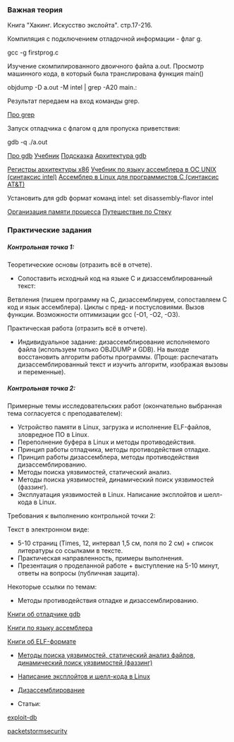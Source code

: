 
### Важная теория

Книга "Хакинг. Искусство экслойта". стр.17-216.

Компиляция с подключением отладочной информации - флаг g.

gcc -g firstprog.c 

Изучение скомпилированного двоичного файла a.out.
Просмотр машинного кода, в который была транслирована функция main()

objdump -D a.out -M intel | grep -A20 main.:

Результат передаем на вход команды grep. 

[Про grep](http://habrahabr.ru/post/229501/)

Запуск отладчика с флагом q для пропуска приветствия:

gdb -q ./a.out

[Про gdb](http://habrahabr.ru/post/181738/)
[Учебник](https://www.opennet.ru/docs/RUS/gdb/gdb_toc.html)
[Подсказка](http://users.ece.utexas.edu/~adnan/gdb-refcard.pdf)
[Архитектура gdb](http://www.aosabook.org/en/gdb.html)

[Регистры архитектуры x86](http://ccfit.nsu.ru/~kireev/lab2/lab2reg.htm)
[Учебник по языку ассемблера в ОС UNIX (синтаксис intel)](http://www.stolyarov.info/books/pdf/nasm_unix.pdf)
[Ассемблер в Linux для программистов C (синтаксис AT&T)](https://ru.wikibooks.org/wiki/%D0%90%D1%81%D1%81%D0%B5%D0%BC%D0%B1%D0%BB%D0%B5%D1%80_%D0%B2_Linux_%D0%B4%D0%BB%D1%8F_%D0%BF%D1%80%D0%BE%D0%B3%D1%80%D0%B0%D0%BC%D0%BC%D0%B8%D1%81%D1%82%D0%BE%D0%B2_C)

Установить для gdb формат команд intel:
set disassembly-flavor intel


[Организация памяти процесса](http://habrahabr.ru/company/smart_soft/blog/185226/)
[Путешествие по Стеку](http://habrahabr.ru/company/smart_soft/blog/234239/)



### Практические задания

##### Контрольная точка 1:

Теоретические основы (отразить всё в отчете).

- Сопоставить исходный код на языке С и дизассемблированный текст:

Ветвления (пишем программу на С, дизассемблируем, сопоставляем С код и язык ассемблера). 
Циклы с пред- и постусловиями.
Вызов функции. 
Возможности оптимизации gcc (-O1, -O2, -O3). 

Практическая работа (отразить всё в отчете).

- Индивидуальное задание: дизассемблирование исполняемого файла (используем только OBJDUMP и GDB). На выходе восстановить алгоритм работы программы. (Проще: распечатать дизассемблированный текст и изучить алгоритм, изображая вызовы и переменные).

##### Контрольная точка 2:

Примерные темы исследовательских работ (окончательно выбранная тема согласуется с преподавателем):

- Устройство памяти в Linux, загрузка и исполнение ELF-файлов, зловредное ПО в Linux.
- Переполнение буфера в Linux и методы противодействия.
- Принцип работы отладчика, методы противодействия отладке.
- Принцип работы дизассемблера, методы противодействия дизассемблированию.
- Методы поиска уязвимостей, статический анализ.
- Методы поиска уязвимостей, динамический поиск уязвимостей (фаззинг).
- Эксплуатация уязвимостей в Linux. Написание эксплойтов и шелл-кода в Linux.

Требования к выполнению контрольной точки 2:

Текст в электронном виде:

- 5-10 страниц (Times, 12, интервал 1,5 см, поля по 2 см) + список литературы со ссылками в тексте. 
- Практическая направленность, примеры выполнения. 
- Презентация о проделанной работе + выступление на 5-10 минут, ответы на вопросы (публичная защита).

Некоторые ссылки по темам:

* Методы противодействия отладке и дизассемблированию. 

[Книги об отладчике gdb](https://goo.gl/R72TPH)

[Книги по языку ассемблера](https://goo.gl/MKfBGD)

[Книги об ELF-формате](https://goo.gl/poiuyR)

* [Методы поиска уязвимостей, статический анализ файлов, динамический поиск уязвимостей (фаззинг)](https://goo.gl/etWwk0)

* [Написание эксплойтов и шелл-кода в Linux](https://goo.gl/Q5wJv8)

* [Дизассемблирование](https://drive.google.com/open?id=0B-XbBveaem2yN1MwY0oyUnF3bDQ)

* Статьи: 

[exploit-db](https://www.exploit-db.com/papers/)

[packetstormsecurity](https://packetstormsecurity.com/files/tags/paper/)


